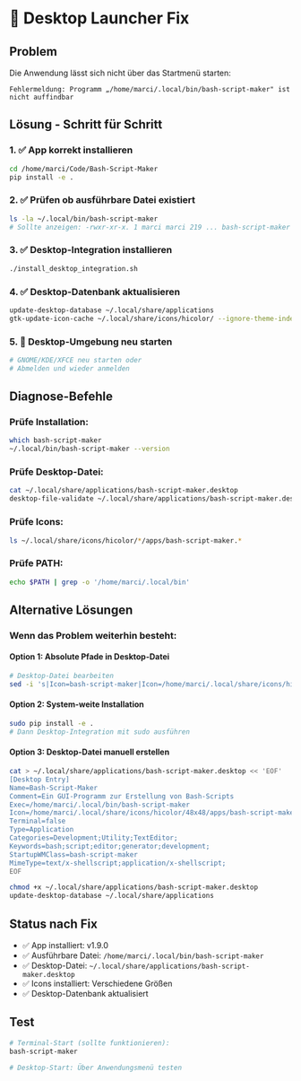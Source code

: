 # 🔧 Desktop Launcher Fix

## Problem
Die Anwendung lässt sich nicht über das Startmenü starten:
```
Fehlermeldung: Programm „/home/marci/.local/bin/bash-script-maker" ist nicht auffindbar
```

## Lösung - Schritt für Schritt

### 1. ✅ App korrekt installieren
```bash
cd /home/marci/Code/Bash-Script-Maker
pip install -e .
```

### 2. ✅ Prüfen ob ausführbare Datei existiert
```bash
ls -la ~/.local/bin/bash-script-maker
# Sollte anzeigen: -rwxr-xr-x. 1 marci marci 219 ... bash-script-maker
```

### 3. ✅ Desktop-Integration installieren
```bash
./install_desktop_integration.sh
```

### 4. ✅ Desktop-Datenbank aktualisieren
```bash
update-desktop-database ~/.local/share/applications
gtk-update-icon-cache ~/.local/share/icons/hicolor/ --ignore-theme-index
```

### 5. 🔄 Desktop-Umgebung neu starten
```bash
# GNOME/KDE/XFCE neu starten oder
# Abmelden und wieder anmelden
```

## Diagnose-Befehle

### Prüfe Installation:
```bash
which bash-script-maker
~/.local/bin/bash-script-maker --version
```

### Prüfe Desktop-Datei:
```bash
cat ~/.local/share/applications/bash-script-maker.desktop
desktop-file-validate ~/.local/share/applications/bash-script-maker.desktop
```

### Prüfe Icons:
```bash
ls ~/.local/share/icons/hicolor/*/apps/bash-script-maker.*
```

### Prüfe PATH:
```bash
echo $PATH | grep -o '/home/marci/.local/bin'
```

## Alternative Lösungen

### Wenn das Problem weiterhin besteht:

#### Option 1: Absolute Pfade in Desktop-Datei
```bash
# Desktop-Datei bearbeiten
sed -i 's|Icon=bash-script-maker|Icon=/home/marci/.local/share/icons/hicolor/scalable/apps/bash-script-maker.svg|' ~/.local/share/applications/bash-script-maker.desktop
```

#### Option 2: System-weite Installation
```bash
sudo pip install -e .
# Dann Desktop-Integration mit sudo ausführen
```

#### Option 3: Desktop-Datei manuell erstellen
```bash
cat > ~/.local/share/applications/bash-script-maker.desktop << 'EOF'
[Desktop Entry]
Name=Bash-Script-Maker
Comment=Ein GUI-Programm zur Erstellung von Bash-Scripts
Exec=/home/marci/.local/bin/bash-script-maker
Icon=/home/marci/.local/share/icons/hicolor/48x48/apps/bash-script-maker.png
Terminal=false
Type=Application
Categories=Development;Utility;TextEditor;
Keywords=bash;script;editor;generator;development;
StartupWMClass=bash-script-maker
MimeType=text/x-shellscript;application/x-shellscript;
EOF

chmod +x ~/.local/share/applications/bash-script-maker.desktop
update-desktop-database ~/.local/share/applications
```

## Status nach Fix

- ✅ App installiert: v1.9.0
- ✅ Ausführbare Datei: `/home/marci/.local/bin/bash-script-maker`
- ✅ Desktop-Datei: `~/.local/share/applications/bash-script-maker.desktop`
- ✅ Icons installiert: Verschiedene Größen
- ✅ Desktop-Datenbank aktualisiert

## Test
```bash
# Terminal-Start (sollte funktionieren):
bash-script-maker

# Desktop-Start: Über Anwendungsmenü testen
```
